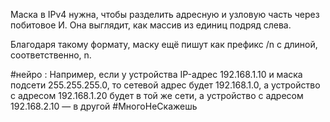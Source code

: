 Маска в IPv4 нужна, чтобы разделить адресную и узловую часть через побитовое И. Она выглядит, как массив из единиц подряд слева.

Благодаря такому формату, маску ещё пишут как префикс /n с длиной, соответственно, n.

#нейро :
Например, если у устройства IP-адрес 192.168.1.10 и маска подсети 255.255.255.0, то сетевой адрес будет 192.168.1.0, а устройство с адресом 192.168.1.20 будет в той же сети, а устройство с адресом 192.168.2.10 — в другой
#МногоНеСкажешь 